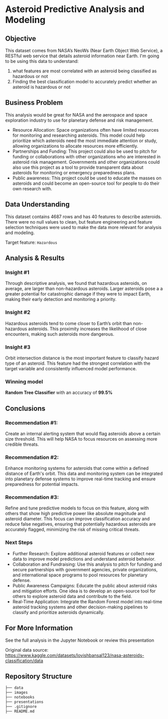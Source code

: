 # Asteroid Predictive Analysis and Modeling

## Objective
This dataset comes from NASA’s NeoWs (Near Earth Object Web Service), a RESTful web service that details asteroid information near Earth. I'm going to be using this data to understand:
1. what features are most correlated with an asteroid being classified as hazardous or not
2. Finding the best classification model to accurately predict whether an asteroid is hazardous or not

## Business Problem
This analysis would be great for NASA and the aerospace and space exploration industry to use for planetary defense and risk management.
- Resource Allocation: Space organizations often have limited resources for monitoring and researching asteroids. This model could help prioritize which asteroids need the most immediate attention or study, allowing organizations to allocate resources more efficiently.
- Partnerships and Funding: This project could also be used to pitch for funding or collaborations with other organizations who are interested in asteroid risk management. Governments and other organizations could also use this project as a tool to provide transparent data about asteroids for monitoring or emergency preparedness plans.
- Public awareness: This project could be used to educate the masses on asteroids and could become an open-source tool for people to do their own research with. 

## Data Understanding
This dataset contains 4687 rows and has 40 features to describe asteroids. There were no null values to clean, but feature engineering and feature selection techniques were used to make the data more relevant for analysis and modeling.

Target feature: `Hazardous`

## Analysis & Results

### Insight #1
Through descriptive analysis, we found that hazardous asteroids, on average, are larger than non-hazardous asteroids. Larger asteroids pose a a greater potential for catastrophic damage if they were to impact Earth, making their early detection and monitoring a priority.

### Insight #2
Hazardous asteroids tend to come closer to Earth’s orbit than non-hazardous asteroids. This proximity increases the likelihood of close encounters, making such asteroids more dangerous.

### Insight #3
Orbit intersection distance is the most important feature to classify hazard type of an asteroid. This feature had the strongest correlation with the target variable and consistently influenced model performance.

### Winning model
**Random Tree Classifier** with an accuracy of **99.5%**

## Conclusions

### Recommendation #1:
Create an internal alerting system that would flag asteroids above a certain size threshold. This will help NASA to focus resources on assessing more credible threats.

### Recommendation #2:
Enhance monitoring systems for asteroids that come within a defined distance of Earth's orbit. This data and monitoring system can be integrated into planetary defense systems to improve real-time tracking and ensure preparedness for potential impacts.

### Recommendation #3:
Refine and tune predictive models to focus on this feature, along with others that show high predictive power like absolute magnitude and asteroid diameter. This focus can improve classification accuracy and reduce false negatives, ensuring that potentially hazardous asteroids are accurately flagged, minimizing the risk of missing critical threats.

### Next Steps
- Further Research: Explore additional asteroid features or collect new data to improve model predictions and understand asteroid behavior.
- Collaboration and Fundraising: Use this analysis to pitch for funding and secure partnerships with government agencies, private organizations, and international space programs to pool resources for planetary defense.
- Public Awareness Campaigns: Educate the public about asteroid risks and mitigation efforts. One idea is to develop an open-source tool for others to explore asteroid data and contribute to the field.
- Real-Time Application: Integrate the Random Forest model into real-time asteroid tracking systems and other decision-making pipelines to classify and prioritize asteroids dynamically.

## For More Information
See the full analysis in the Jupyter Notebook or review this presentation

Original data source: https://www.kaggle.com/datasets/lovishbansal123/nasa-asteroids-classification/data

## Repository Structure
```bash
├── data
├── images
├── notebooks
├── presentations
├── .gitignore
├── README.md
```
